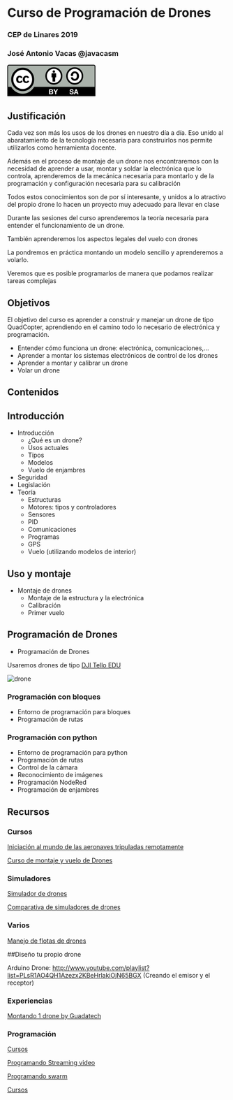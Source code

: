 # Curso de Programación de Drones

### CEP de Linares 2019

### José Antonio Vacas @javacasm

![CC](./images/Licencia_CC_peque.png)

## Justificación

Cada vez son más los usos de los drones en nuestro día a día. Eso unido al abaratamiento de la tecnología necesaria para construirlos nos permite utilizarlos como herramienta docente.

Además en el proceso de montaje de un drone nos encontraremos con  la necesidad de aprender a usar, montar y soldar la electrónica que lo controla, aprenderemos de la mecánica necesaria para montarlo y de la programación y configuración necesaria para su calibración

Todos estos conocimientos son de por sí interesante, y unidos a lo atractivo del propio drone lo hacen un proyecto muy adecuado para llevar en clase

Durante las sesiones del curso aprenderemos la teoría necesaria para entender el funcionamiento de un drone.
 
También aprenderemos los aspectos legales del vuelo con drones

La pondremos en práctica montando un modelo sencillo y aprenderemos a volarlo.

Veremos que es posible programarlos de manera que podamos realizar tareas complejas

## Objetivos

El objetivo del curso es aprender a construir y manejar un drone de tipo QuadCopter, aprendiendo en el camino todo lo necesario de electrónica y programación.

* Entender cómo funciona un drone: electrónica, comunicaciones,...
* Aprender a montar los sistemas electrónicos de control de los drones
* Aprender a montar y calibrar un drone
* Volar un drone

## Contenidos

## Introducción
* Introducción
  * ¿Qué es un drone?
  * Usos actuales
  * Tipos
  * Modelos
  * Vuelo de enjambres
* Seguridad
* Legislación
* Teoría
  * Estructuras
  * Motores: tipos y controladores
  * Sensores
  * PID
  * Comunicaciones
  * Programas
  * GPS
  * Vuelo (utilizando modelos de interior)

## Uso y montaje

* Montaje de drones
  * Montaje de la estructura y la electrónica
  * Calibración
  * Primer vuelo

## Programación de Drones

* Programación de Drones

Usaremos drones de tipo [DJI Tello EDU](./DJITelloEdu.md)

![drone](https://ae01.alicdn.com/kf/HTB1YG5UafjsK1Rjy1Xaq6zispXao/DJI-Tello-C-mara-Drone-EDU-versi-n-programable-Drone-con-la-codificaci-n-de-la.jpg_640x640.jpg)


### Programación con bloques

* Entorno de programación para bloques
* Programación de rutas

### Programación con python

* Entorno de programación para python
* Programación de rutas
* Control de la cámara
* Reconocimiento de imágenes
* Programación NodeRed
* Programación de enjambres

## Recursos

### Cursos

[Iniciación al mundo de las aeronaves tripuladas remotamente](https://miriadax.net/web/iniciacion-al-mundo-de-las-aeronaves-tripuladas-en-remoto-drones-)

[Curso de montaje y vuelo de Drones](http://deflydrone.com/blog/23-proximo-curso-taller-fabricacion-de-drones-en-barcelona)

### Simuladores

[Simulador de drones](https://fpv-freerider.itch.io/?cn=cmVwbHk%3D)

[Comparativa de simuladores de drones](http://www.dronethusiast.com/simulador-de-drones/)

### Varios

[Manejo de flotas de drones](https://www.hackster.io/ryan-moore/manage-a-fleet-of-drones-cf9956)

##Diseño tu propio drone

Arduino Drone: http://www.youtube.com/playlist?list=PLsR1AO4QH1Azezx2KBeHrlakiOjN65BGX
(Creando el emisor y el receptor)

### Experiencias

[Montando 1 drone by Guadatech](http://www.guadatech.com/construyendo-un-drone/)

### Programación

[Cursos](https://learn.droneblocks.io/courses/291350/lectures/4483399)

[Programando Streaming video](https://www.youtube.com/watch?v=kcXN7CYgQ0g)

[Programando swarm](https://www.youtube.com/watch?v=WWF3QB5-Jo0)

[Cursos](https://learn.droneblocks.io/p/advanced-tello-programming-with-droneblocks-purchased?csidebar=false&currency=USD&final_price=0&is_recurring=false&payment_method=stripe&purchased=795648&purchased_at=1553110732&purchased_course_id=369052&purchased_list_price=0&sale_id=26885109&tax_charge=0&user_id=21766154)

